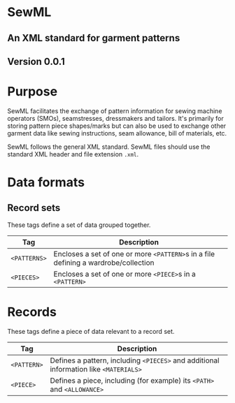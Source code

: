 # SewML
## An XML standard for garment patterns
## Version 0.0.1

# Purpose

SewML facilitates the exchange of pattern information for sewing machine operators (SMOs), seamstresses, dressmakers and tailors. It's primarily for storing pattern piece shapes/marks but can also be used to exchange other garment data like sewing instructions, seam allowance, bill of materials, etc.

SewML follows the general XML standard. SewML files should use the standard XML header and file extension `.xml`.

# Data formats

## Record sets

These tags define a set of data grouped together.

| Tag | Description |
| - | - |
| `<PATTERNS>` | Encloses a set of one or more `<PATTERN>`s in a file defining a wardrobe/collection |
| `<PIECES>` | Encloses a set of one or more `<PIECE>`s in a `<PATTERN>` |

# Records

These tags define a piece of data relevant to a record set.

| Tag | Description |
| - | - |
| `<PATTERN>` | Defines a pattern, including `<PIECES>` and additional information like `<MATERIALS>` |
| `<PIECE>` | Defines a piece, including (for example) its `<PATH>` and `<ALLOWANCE>` |



